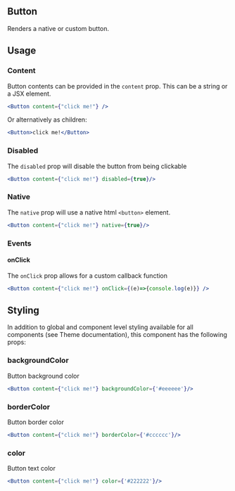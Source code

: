 ## Button

Renders a native or custom button.

## Usage

### Content
Button contents can be provided in the `content` prop. This can be a string or a JSX element.

``` jsx
<Button content={"click me!"} />
```
 
Or alternatively as children:

``` jsx
<Button>click me!</Button>
```

### Disabled
The `disabled` prop will disable the button from being clickable

``` jsx
<Button content={"click me!"} disabled={true}/>
```

### Native
The `native` prop will use a native html `<button>` element.

``` jsx
<Button content={"click me!"} native={true}/>
```

### Events

#### onClick
The `onClick` prop allows for a custom callback function

``` jsx
<Button content={"click me!"} onClick={(e)=>{console.log(e)}} />
```

## Styling
In addition to global and component level styling available for all components (see Theme documentation), this component has the following props:

### backgroundColor
Button background color

```jsx
<Button content={"click me!"} backgroundColor={'#eeeeee'}/>
```

### borderColor
Button border color

```jsx
<Button content={"click me!"} borderColor={'#cccccc'}/>
```
### color
Button text color

```jsx
<Button content={"click me!"} color={'#222222'}/>
```
